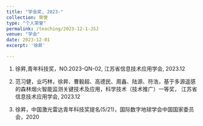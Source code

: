 ```yaml
---
title: "学会奖, 2023-"
collection: 荣誉
type: "个人荣誉"
permalink: /teaching/2023-12-1-JSJ
venue: "学会"
date: 2023-12-01
excerpt: '徐昇'

---
```

1. 徐昇,青年科技奖，NO.2023-QN-02, 江苏省信息技术应用学会, 2023.12

1. 范习健，业巧林，徐昇、曹毅超、高德民、周鑫、陆源、符浩，基于多源遥感的森林烟火智能监测关键技术及应用，科学技术（技术推广）一等奖， 江苏省信息技术应用学会, 2023.12

1. 徐昇，中国激光雷达青年科技奖提名(5/21)，国际数字地球学会中国国家委员会，2020
